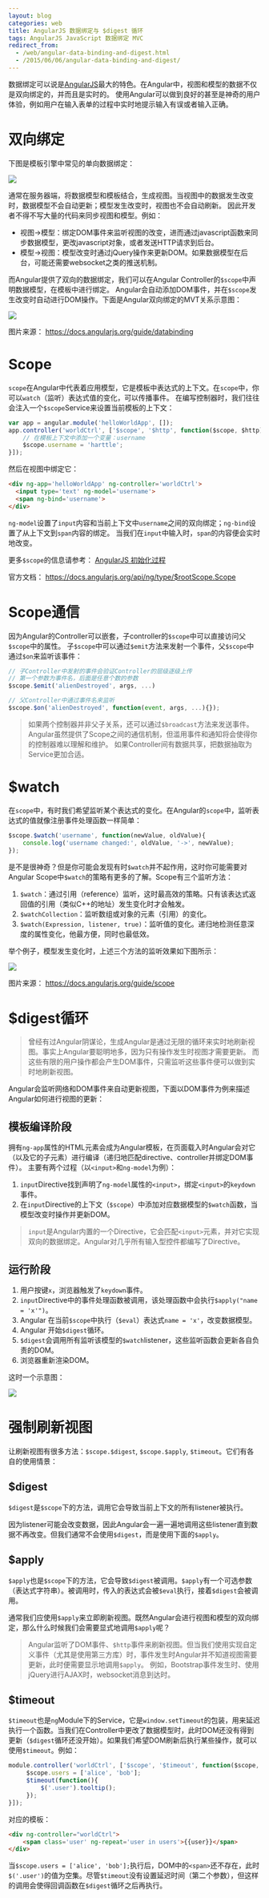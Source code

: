 ```yaml
---
layout: blog 
categories: web
title: AngularJS 数据绑定与 $digest 循环
tags: AngularJS JavaScript 数据绑定 MVC
redirect_from:
  - /web/angular-data-binding-and-digest.html
  - /2015/06/06/angular-data-binding-and-digest/
---
```


数据绑定可以说是[AngularJS][angular]最大的特色。在Angular中，视图和模型的数据不仅是双向绑定的，并而且是实时的。
使用Angular可以做到良好的甚至是神奇的用户体验，例如用户在输入表单的过程中实时地提示输入有误或者输入正确。

# 双向绑定

下图是模板引擎中常见的单向数据绑定：

![](/assets/img/blog/angular/One_Way_Data_Binding.png)

通常在服务器端，将数据模型和模板结合，生成视图。当视图中的数据发生改变时，数据模型不会自动更新；模型发生改变时，视图也不会自动刷新。
因此开发者不得不写大量的代码来同步视图和模型。例如：

* 视图->模型：绑定DOM事件来监听视图的改变，进而通过javascript函数来同步数据模型，更改javascript对象，或者发送HTTP请求到后台。
* 模型->视图：模型改变时通过jQuery操作来更新DOM。如果数据模型在后台，可能还需要websocket之类的推送机制。

而Angular提供了双向的数据绑定，我们可以在Angular Controller的`$scope`中声明数据模型，在模板中进行绑定。
Angular会自动添加DOM事件，并在`$scope`发生改变时自动进行DOM操作。下面是Angular双向绑定的MVT关系示意图：

![](/assets/img/blog/angular/Two_Way_Data_Binding.png)

图片来源： https://docs.angularjs.org/guide/databinding

<!--more-->

# Scope

`scope`在Angular中代表着应用模型，它是模板中表达式的上下文。在`scope`中，你可以`watch`（监听）表达式值的变化，可以传播事件。
在编写控制器时，我们往往会注入一个`$scope`Service来设置当前模板的上下文：

```javascript
var app = angular.module('helloWorldApp', []);
app.controller('worldCtrl', ['$scope', '$http', function($scope, $http) {
    // 在模板上下文中添加一个变量：username
    $scope.username = 'harttle';
}]);
```

然后在视图中绑定它：

```html
<div ng-app='helloWorldApp' ng-controller='worldCtrl'>
  <input type='text' ng-model='username'>
  <span ng-bind='username'>
</div>
```

`ng-model`设置了`input`内容和当前上下文中`username`之间的双向绑定；`ng-bind`设置了从上下文到`span`内容的绑定。
当我们在`input`中输入时，`span`的内容便会实时地改变。

更多`$scope`的信息请参考： [AngularJS 初始化过程][ai]

官方文档： https://docs.angularjs.org/api/ng/type/$rootScope.Scope

# Scope通信

因为Angular的Controller可以嵌套，子controller的`$scope`中可以直接访问父`$scope`中的属性。
子`$scope`中可以通过`$emit`方法来发射一个事件，父`$scope`中通过`$on`来监听该事件：

```javascript
// 子Controller中发射的事件会验证Controller的层级逐级上传
// 第一个参数为事件名，后面是任意个数的参数
$scope.$emit('alienDestroyed', args, ...)

// 父Controller中通过事件名来监听
$scope.$on('alienDestroyed', function(event, args, ...){});
```

> 如果两个控制器并非父子关系，还可以通过`$broadcast`方法来发送事件。
> Angular虽然提供了Scope之间的通信机制，但滥用事件和通知将会使得你的控制器难以理解和维护。
> 如果Controller间有数据共享，把数据抽取为Service更加合适。

# $watch

在`scope`中，有时我们希望监听某个表达式的变化。在Angular的`scope`中，监听表达式的值就像注册事件处理函数一样简单：

```javascript
$scope.$watch('username', function(newValue, oldValue){
    console.log('username changed:', oldValue, '->', newValue);
});
```

是不是很神奇？但是你可能会发现有时`$watch`并不起作用，这时你可能需要对Angular Scope中`$watch`的策略有更多的了解。Scope有三个监听方法：

1. `$watch`：通过引用（reference）监听，这时最高效的策略。只有该表达式返回值的引用（类似C++的地址）发生变化时才会触发。
2. `$watchCollection`：监听数组或对象的元素（引用）的变化。
3. `$watch(Expression, listener, true)`：监听值的变化。递归地检测任意深度的属性变化，他最方便，同时也最低效。

举个例子，模型发生变化时，上述三个方法的监听效果如下图所示：

![](/assets/img/blog/angular/concepts-scope-watch-strategies.png)

图片来源： https://docs.angularjs.org/guide/scope

# $digest循环

> 曾经有过Angular阴谋论，生成Angular是通过无限的循环来实时地刷新视图。事实上Angular要聪明地多，因为只有操作发生时视图才需要更新。
> 而这些有限的用户操作都会产生DOM事件，只需监听这些事件便可以做到实时地刷新视图。

Angular会监听网络和DOM事件来自动更新视图，下面以DOM事件为例来描述Angular如何进行视图的更新：

## 模板编译阶段

拥有`ng-app`属性的HTML元素会成为Angular模板，在页面载入时Angular会对它（以及它的子元素）进行编译（递归地匹配directive、controller并绑定DOM事件）。
主要有两个过程（以`<input>`和`ng-model`为例）：

1. `input`Directive找到声明了`ng-model`属性的`<input>`，绑定`<input>`的`keydown`事件。
2. 在`input`Directive的上下文（`$scope`）中添加对应数据模型的`$watch`函数，当模型改变时操作并更新DOM。

> `input`是Angular内置的一个Directive，它会匹配`<input>`元素，并对它实现双向的数据绑定。Angular对几乎所有输入型控件都编写了Directive。

## 运行阶段

1. 用户按键`x`，浏览器触发了`keydown`事件。
2. `input`Directive中的事件处理函数被调用，该处理函数中会执行`$apply("name = 'x'")`。
3. Angular 在当前`$scope`中执行（`$eval`）表达式`name = 'x'`，改变数据模型。
4. Angular 开始`$digest`循环。
5. `$digest`会调用所有监听该模型的`$watch`listener，这些监听函数会更新各自负责的DOM。
6. 浏览器重新渲染DOM。

这时一个示意图：

![](/assets/img/blog/angular/concepts-runtime.png)

# 强制刷新视图

让刷新视图有很多方法：`$scope.$digest`, `$scope.$apply`, `$timeout`。它们有各自的使用情景：

## $digest

`$digest`是`$scope`下的方法，调用它会导致当前上下文的所有listener被执行。

因为listener可能会改变数据，因此Angular会一遍一遍地调用这些listener直到数据不再改变。但我们通常不会使用`$digest`，而是使用下面的`$apply`。

## $apply

`$apply`也是`$scope`下的方法，它会导致`$digest`被调用。`$apply`有一个可选参数（表达式字符串）。被调用时，传入的表达式会被`$eval`执行，接着`$digest`会被调用。

通常我们应使用`$apply`来立即刷新视图。既然Angular会进行视图和模型的双向绑定，那么什么时候我们会需要显式地调用`$apply`呢？

> Angular监听了DOM事件、`$http`事件来刷新视图。但当我们使用实现自定义事件（尤其是使用第三方库）时，事件发生时Angular并不知道视图需要更新，此时便需要显示地调用`$apply`。
> 例如，Bootstrap事件发生时、使用jQuery进行AJAX时，websocket消息到达时。

## $timeout

`$timeout`也是`ng`Module下的Service，它是`window.setTimeout`的包装，用来延迟执行一个函数。当我们在Controller中更改了数据模型时，此时DOM还没有得到更新（`$digest`循环还没开始）。如果我们希望DOM刷新后执行某些操作，就可以使用`$timeout`。例如：

```javascript
module.controller('worldCtrl', ['$scope', '$timeout', function($scope, $timeout){
     $scope.users = ['alice', 'bob'];
     $timeout(function(){
         $('.user').tooltip();
     });
}]);
```

对应的模板：

```html
<div ng-controller="worldCtrl">
    <span class='user' ng-repeat='user in users'>{{user}}</span>
</div>
```

当`$scope.users = ['alice', 'bob'];`执行后，DOM中的`<span>`还不存在，此时`$('.user')`的值为空集。尽管`$timeout`没有设置延迟时间（第二个参数），但这样的调用会使得回调函数在`$digest`循环之后再执行。

[angular]: https://docs.angularjs.org
[ai]: /2015/05/31/angular-scope-initialize.html
